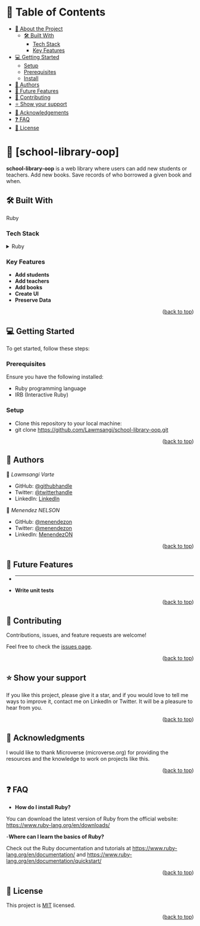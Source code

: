 <a name="readme-top"></a>

# 📗 Table of Contents

- [📖 About the Project](#about-project)
  - [🛠 Built With](#built-with)
    - [Tech Stack](#tech-stack)
    - [Key Features](#key-features)
- [💻 Getting Started](#getting-started)
  - [Setup](#setup)
  - [Prerequisites](#prerequisites)
  - [Install](#install)
- [👥 Authors](#authors)
- [🔭 Future Features](#future-features)
- [🤝 Contributing](#contributing)
- [⭐️ Show your support](#support)
- [🙏 Acknowledgements](#acknowledgements)
- [❓ FAQ](#faq)
- [📝 License](#license)

# 📖 [school-library-oop] <a name="about-project"></a>

**school-library-oop**  is a web library where users can add new students or teachers. Add new books. Save records of who borrowed a given book and when.

## 🛠 Built With <a name="built-with"></a>

Ruby

### Tech Stack <a name="tech-stack"></a>

<details>
<summary>Ruby</summary>
</details>

### Key Features <a name="key-features"></a>

- **Add students**
- **Add teachers**
- **Add books**
- **Create UI**
- **Preserve Data**

<p align="right">(<a href="#readme-top">back to top</a>)</p>

## 💻 Getting Started <a name="getting-started"></a>

To get started, follow these steps:

### Prerequisites

Ensure you have the following installed:

- Ruby programming language
- IRB (Interactive Ruby)

### Setup

- Clone this repository to your local machine:
- git clone https://github.com/Lawmsangi/school-library-oop.git

<p align="right">(<a href="#readme-top">back to top</a>)</p>

## 👥 Authors <a name="authors"></a>

👤 *Lawmsangi Varte*

- GitHub: [@githubhandle](https://github.com/Lawmsangi)
- Twitter: [@twitterhandle](https://twitter.com/mamy_22_zayn)
- LinkedIn: [LinkedIn](https://www.linkedin.com/in/lawmsangi-varte-baa429244/)

👤 _Menendez NELSON_

- GitHub: [@menendezon](https://github.com/menendezon)
- Twitter: [@menendezon](https://twitter.com/menendezon)
- LinkedIn: [MenendezON](https://linkedin.com/in/menendezon)

<p align="right">(<a href="#readme-top">back to top</a>)</p>

## 🔭 Future Features <a name="future-features"></a>

- ****
- **Write unit tests**

<p align="right">(<a href="#readme-top">back to top</a>)</p>

## 🤝 Contributing <a name="contributing"></a>

Contributions, issues, and feature requests are welcome!

Feel free to check the [issues page](../../issues/).

<p align="right">(<a href="#readme-top">back to top</a>)</p>

## ⭐️ Show your support <a name="support"></a>

If you like this project, please give it a star, and if you would love to tell me ways to improve it, contact me on LinkedIn or Twitter. It will be a pleasure to hear from you.

<p align="right">(<a href="#readme-top">back to top</a>)</p>

## 🙏 Acknowledgments <a name="acknowledgements"></a>

I would like to thank Microverse (microverse.org) for providing the resources and the knowledge to work on projects like this.


<p align="right">(<a href="#readme-top">back to top</a>)</p>

## ❓ FAQ <a name="faq"></a>

- **How do I install Ruby?**

You can download the latest version of Ruby from the official website: https://www.ruby-lang.org/en/downloads/

-**Where can I learn the basics of Ruby?**

Check out the Ruby documentation and tutorials at https://www.ruby-lang.org/en/documentation/ and https://www.ruby-lang.org/en/documentation/quickstart/

<p align="right">(<a href="#readme-top">back to top</a>)</p>

## 📝 License <a name="license"></a>

This project is [MIT](./LICENSE) licensed.

<p align="right">(<a href="#readme-top">back to top</a>)</p>